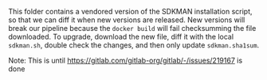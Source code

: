 This folder contains a vendored version of the SDKMAN installation script, so
that we can diff it when new versions are released. New versions will break our pipeline
because the `docker build` will fail checksumming the file downloaded. To
upgrade, download the new file, diff it with the local `sdkman.sh`, double check
the changes, and then only update `sdkman.sha1sum`.

Note: This is until https://gitlab.com/gitlab-org/gitlab/-/issues/219167 is done
